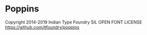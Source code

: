 # Poppins
Copyright 2014-2019 Indian Type Foundry
SIL OPEN FONT LICENSE
https://github.com/itfoundry/poppins